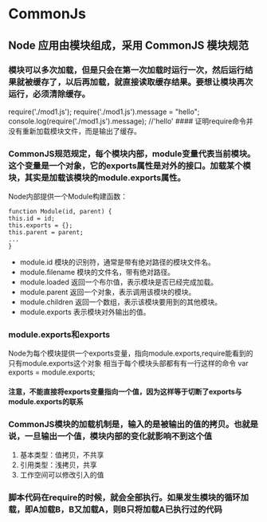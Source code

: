 # CommonJs
## Node 应用由模块组成，采用 CommonJS 模块规范
  ### 模块可以多次加载，但是只会在第一次加载时运行一次，然后运行结果就被缓存了，以后再加载，就直接读取缓存结果。要想让模块再次运行，必须清除缓存。
  require('./mod1.js');
  require('./mod1.js').message = "hello";
  console.log(require('./mod1.js').message);  //'hello'
    #### 证明require命令并没有重新加载模块文件，而是输出了缓存。

  ### CommonJS规范规定，每个模块内部，module变量代表当前模块。这个变量是一个对象，它的exports属性是对外的接口。加载某个模块，其实是加载该模块的module.exports属性。
  Node内部提供一个Module构建函数：
  ```
  function Module(id, parent) {
  this.id = id;
  this.exports = {};
  this.parent = parent;
  ...
  }
  ``` 
- module.id 模块的识别符，通常是带有绝对路径的模块文件名。
- module.filename 模块的文件名，带有绝对路径。
- module.loaded 返回一个布尔值，表示模块是否已经完成加载。
- module.parent 返回一个对象，表示调用该模块的模块。
- module.children 返回一个数组，表示该模块要用到的其他模块。
- module.exports 表示模块对外输出的值。


 ### module.exports和exports 
   Node为每个模块提供一个exports变量，指向module.exports,require能看到的只有module.exports这个对象
   相当于每个模块头部都有有一行这样的命令 var exports = module.exports;
 #### 注意，不能直接将exports变量指向一个值，因为这样等于切断了exports与module.exports的联系


### CommonJS模块的加载机制是，输入的是被输出的值的拷贝。也就是说，一旦输出一个值，模块内部的变化就影响不到这个值
1. 基本类型：值拷贝，不共享
2. 引用类型：浅拷贝，共享
3. 工作空间可以修改引入的值

### 脚本代码在require的时候，就会全部执行。如果发生模块的循环加载，即A加载B，B又加载A，则B只将加载A已执行过的代码
